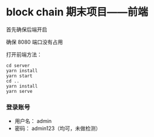 # block chain 期末项目——前端

首先确保后端开启
    
确保 8080 端口没有占用

打开前端方法：
```
cd server
yarn install
yarn start
cd ..
yarn install
yarn serve
```

### 登录账号
- 用户名： admin
- 密码： admin123（均可，未做检测）
